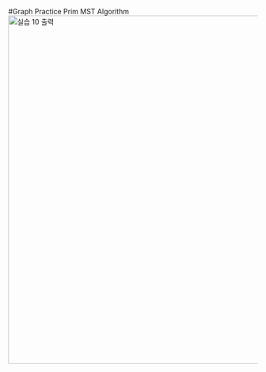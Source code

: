 #Graph Practice Prim MST Algorithm
<img width="704" alt="실습 10 출력" src="https://github.com/romians/C-Traninng10/assets/129321542/050e9949-db4d-4b52-8a38-7a476406d5bb">
